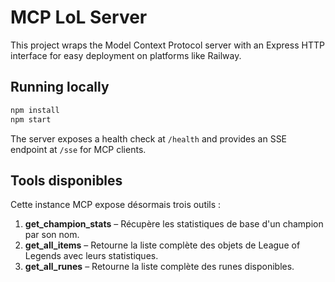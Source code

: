 # MCP LoL Server

This project wraps the Model Context Protocol server with an Express HTTP interface for easy deployment on platforms like Railway.

## Running locally

```bash
npm install
npm start
```

The server exposes a health check at `/health` and provides an SSE endpoint at `/sse` for MCP clients.

## Tools disponibles

Cette instance MCP expose désormais trois outils&nbsp;:

1. **get_champion_stats** – Récupère les statistiques de base d'un champion par son nom.
2. **get_all_items** – Retourne la liste complète des objets de League of Legends avec leurs statistiques.
3. **get_all_runes** – Retourne la liste complète des runes disponibles.

